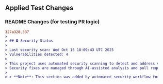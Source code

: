 ## Applied Test Changes

### README Changes (for testing PR logic)
```diff
327a328,337
> 
> ## 🔒 Security Status
> 
> Last security scan: Wed Oct 15 18:09:43 UTC 2025
> Vulnerabilities detected: 4
> 
> This project uses automated security scanning to detect and address vulnerabilities.
> Security fixes are managed through AI-assisted analysis and pull requests.
> 
> > **Note**: This section was added by automated security workflow for testing PR logic.
```
